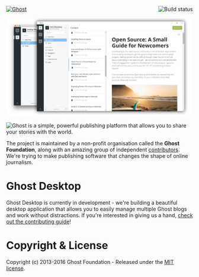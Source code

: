 <a href="https://github.com/TryGhost/Ghost"><img src="https://cloud.githubusercontent.com/assets/120485/6622822/c4c639fe-c8e7-11e4-9e64-5bec06c8b4c3.png" alt="Ghost" /></a><a href="https://travis-ci.org/TryGhost/Ghost-Desktop"><img align="right" src="https://travis-ci.org/TryGhost/Ghost-Desktop.svg?branch=master" alt="Build status" /></a>

![Ghost Screenshot](.github/screenshot.jpg)

![Ghost is a simple, powerful publishing platform that allows you to share your stories with the world.](https://cloud.githubusercontent.com/assets/120485/6626501/b2bb072c-c8ff-11e4-8e1a-2e78e68fd5c3.png)

The project is maintained by a non-profit organisation called the **Ghost Foundation**, along with an amazing group of independent [contributors](https://github.com/TryGhost/Ghost-Desktop/contributors). We're trying to make publishing software that changes the shape of online journalism.

# Ghost Desktop
Ghost Desktop is currently in development - we're building a beautiful desktop application that allows you to easily manage multiple Ghost blogs and work without distractions. If you're interested in giving us a hand, [check out the contributing guide](https://github.com/TryGhost/Ghost-Desktop/tree/master/docs)!

# Copyright & License
Copyright (c) 2013-2016 Ghost Foundation - Released under the [MIT license](LICENSE).
